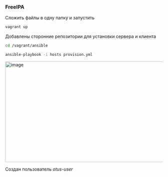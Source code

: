 ### FreeIPA
Сложить файлы в одну папку и запустить
```Bash
vagrant up
```

Добавлены сторонние репозитории для установки сервера и клиента
```Bash
cd /vagrant/ansible
```
```Bash
ansible-playbook -i hosts provision.yml
```
<img width="1680" height="323" alt="image" src="https://github.com/user-attachments/assets/97912c2d-631d-44d2-8be9-78879566d27f" />

Создан пользователь *otus-user*
